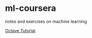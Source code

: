 # ml-coursera
notes and exercises on machine learning

[Octave Tutorial](http://www.opengardensblog.futuretext.com/wp-content/uploads/2014/03/OctaveTutorialAndrewNg.pdf)

